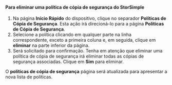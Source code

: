 
<!--author=SharS last changed: 11/06/15-->

#### <a name="to-delete-a-storsimple-backup-policy"></a>Para eliminar uma política de cópia de segurança do StorSimple
1. Na página **Início Rápido** do dispositivo, clique no separador **Políticas de Cópia de Segurança**. Esta ação irá direcioná-lo para a página **Políticas de Cópia de Segurança**.
2. Selecione a política clicando em qualquer parte na linha correspondente, exceto a primeira coluna e, em seguida, clique em **eliminar** na parte inferior da página.
3. Será solicitado para confirmação. Tenha em atenção que eliminar uma política de cópia de segurança irá eliminar todas as cópias de segurança associadas. Clique em **Sim** para eliminar.

O **políticas de cópia de segurança** página será atualizada para apresentar a nova lista de políticas.


